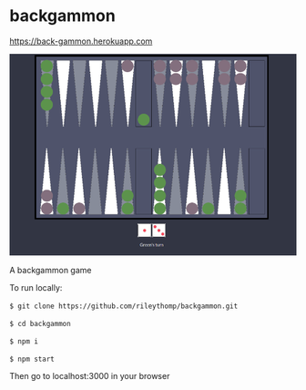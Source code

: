 # backgammon

https://back-gammon.herokuapp.com

![backgammon](backgammon.png)

A backgammon game

To run locally:

```$ git clone https://github.com/rileythomp/backgammon.git```

```$ cd backgammon```

```$ npm i```

```$ npm start```

Then go to localhost:3000 in your browser
